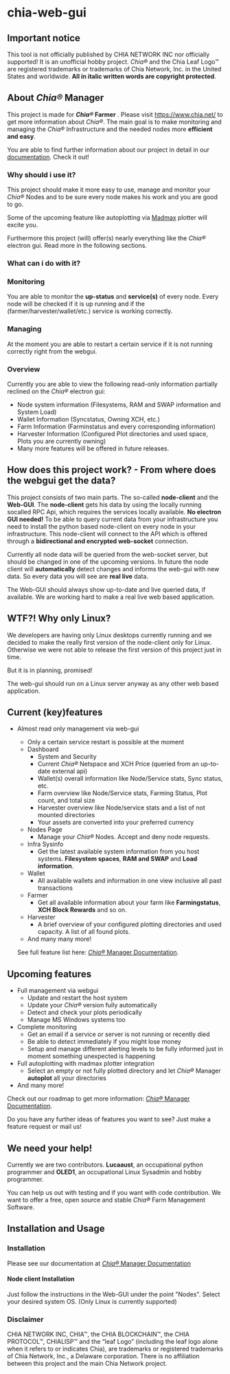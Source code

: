 # chia-web-gui
## Important notice
This tool is not officially published by CHIA NETWORK INC nor officially supported! It is an unofficial hobby project. _Chia®_ and the Chia Leaf Logo™ are registered trademarks or trademarks of Chia Network, Inc. in the United States and worldwide. **All in italic written words are copyright protected**.

## About _Chia®_ Manager

This project is made for **_Chia®_ Farmer** . Please visit https://www.chia.net/ to get more information about _Chia®_.
The main goal is to make monitoring and managing the  _Chia®_ Infrastructure and the needed nodes more **efficient and easy**.

You are able to find further information about our project in detail in our [documentation](https://docs.chia-manager.org). Check it out!

### Why should i use it?
This project should make it more easy to use, manage and monitor your  _Chia®_ Nodes and to be sure every node makes his work and you are good to go.

Some of the upcoming feature like autoplotting via [Madmax](https://github.com/madMAx43v3r/chia-plotter) plotter will excite you.

Furthermore this project (will) offer(s) nearly everything like the _Chia®_ electron gui.
Read more in the following sections.

### What can i do with it?
### Monitoring
You are able to monitor the **up-status** and **service(s)** of every node.
Every node will be checked if it is up running and if the (farmer/harvester/wallet/etc.) service is working correctly.

### Managing
At the moment you are able to restart a certain service if it is not running correctly right from the webgui.

### Overview
Currently you are able to view the following read-only information partially reclined on the  _Chia®_ electron gui:
- Node system information (Filesystems, RAM and SWAP information and System Load)
- Wallet Information (Syncstatus, Owning XCH, etc.)
- Farm Information (Farminstatus and every corresponding information)
- Harvester Information (Configured Plot directories and used space, Plots you are currently owning)
- Many more features will be offered in future releases.

## How does this project work? - From where does the webgui get the data?
This project consists of two main parts. The so-called **node-client** and the **Web-GUI**.
The **node-client** gets his data by using the locally running socalled RPC Api, which requires the services locally available.
**No electron GUI needed!**
To be able to query current data from your infrastructure you need to install the python based node-client on every node in your infrastructure. This node-client will connect to the API which is offered through a **bidirectional and encrypted web-socket** connection.

Currently all node data will be queried from the web-socket server, but should be changed in one of the upcoming versions.
In future the node client will **automatically** detect changes and informs the web-gui with new data.
So every data you will see are **real live** data.

The Web-GUI should always show up-to-date and live queried data, if available.
We are working hard to make a real live web based application.

## WTF?! Why only Linux?
We developers are having only Linux desktops currently running and we decided to make the really first version of the node-client only for Linux.
Otherwise we were not able to release the first version of this project just in time.

But it is in planning, promised!

The web-gui should run on a Linux server anyway as any other web based application.

## Current (key)features
- Almost read only management via web-gui
  - Only a certain service restart is possible at the moment
  - Dashboard
    - System and Security
    - Current _Chia®_ Netspace and XCH Price (queried from an up-to-date external api)
    - Wallet(s) overall information like Node/Service stats, Sync status, etc.
    - Farm overview like Node/Service stats, Farming Status, Plot count, and total size
    - Harvester overview like Node/service stats and a list of not mounted directories
    - Your assets are converted into your preferred currency
  - Nodes Page
    - Manage your _Chia®_ Nodes. Accept and deny node requests.
  - Infra Sysinfo
    - Get the latest available system information from you host systems. **Filesystem spaces**, **RAM and SWAP** and **Load information**.
  - Wallet
    - All available wallets and information in one view inclusive all past transactions
  - Farmer
    - Get all available information about your farm like **Farmingstatus**, **XCH Block Rewards** and so on.
  - Harvester
    - A brief overview of your configured plotting directories and used capacity. A list of all found plots.
  - And many many more!

  See full feature list here: [_Chia®_ Manager Documentation](https://docs.chia-manager.com/features/features).


## Upcoming features
- Full management via webgui
  - Update and restart the host system
  - Update your _Chia®_ version fully automatically
  - Detect and check your plots periodically
  - Manage MS Windows systems too
- Complete monitoring
  - Get an email if a service or server is not running or recently died
  - Be able to detect immediately if you might lose money
  - Setup and manage different alerting levels to be fully informed just in moment something unexpected is happening
- Full autoplotting with madmax plotter integration
  - Select an empty or not fully plotted directory and let _Chia®_ Manager **autoplot** all your directories
- And many more!

Check out our roadmap to get more information: [_Chia®_ Manager Documentation](https://docs.chia-manager.com/features/roadmap).

Do you have any further ideas of features you want to see? Just make a feature request or mail us!

## We need your help!
Currently we are two contributors. **Lucaaust**, an occupational python programmer and **OLED1**, an occupational Linux Sysadmin and hobby programmer.

You can help us out with testing and if you want with code contribution.
We want to offer a free, open source and stable _Chia®_ Farm Management Software.

## Installation and Usage
### Installation
Please see our documentation at [_Chia®_ Manager Documentation](https://docs.chia-manager.com/administrator-documentation)

#### Node client Installation
Just follow the instructions in the Web-GUI under the point "Nodes".
Select your desired system OS. (Only Linux is currently supported)

### Disclaimer
CHIA NETWORK INC, CHIA™, the CHIA BLOCKCHAIN™, the CHIA PROTOCOL™, CHIALISP™ and the “leaf Logo” (including the leaf logo alone when it refers to or indicates Chia), are trademarks or registered trademarks of Chia Network, Inc., a Delaware corporation. There is no affiliation between this project and the main Chia Network project.
